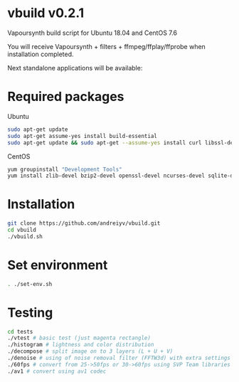 # vbuild v0.2.1
Vapoursynth build script for Ubuntu 18.04 and CentOS 7.6

You will receive Vapoursynth + filters + ffmpeg/ffplay/ffprobe when installation completed.

Next standalone applications will be available:


# Required packages
Ubuntu
```bash
sudo apt-get update
sudo apt-get assume-yes install build-essential
sudo apt-get update && sudo apt-get --assume-yes install curl libssl-dev zlib1g-dev autoconf libtool autogen shtool pkg-config nasm yasm cmake libsdl2-2.0 libsdl2-dev libffi-dev
```
CentOS
```bash
yum groupinstall "Development Tools"
yum install zlib-devel bzip2-devel openssl-devel ncurses-devel sqlite-devel readline-devel tk-devel gdbm-devel db4-devel libpcap-devel xz-devel libffi-devel nasm SDL2 SDL-dev libxext-dev
```

# Installation
```bash
git clone https://github.com/andreiyv/vbuild.git
cd vbuild
./vbuild.sh
```
# Set environment 
```bash
. ./set-env.sh
```
# Testing
```bash
cd tests
./vtest # basic test (just magenta rectangle)
./histogram # lightness and color distribution
./decompose # split image on to 3 layers (L + U + V)
./denoise # using of noise removal filter (FFTW3d) with extra settings (soft effect)
./60fps # convert from 25->50fps or 30->60fps using SVP Team libraries
./av1 # convert using av1 codec
```
